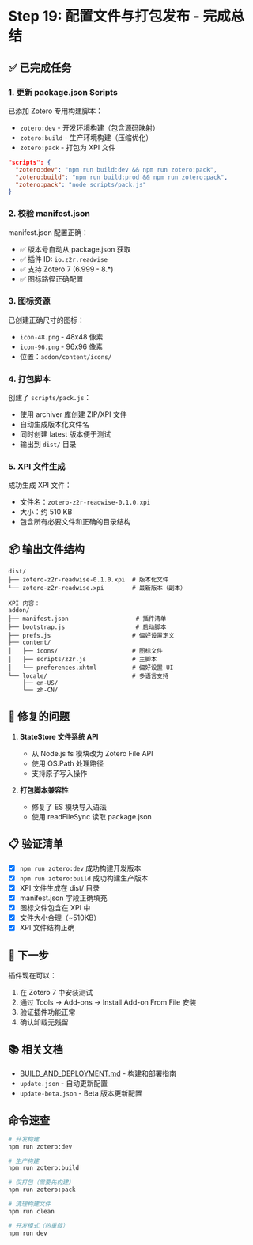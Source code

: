 # Step 19: 配置文件与打包发布 - 完成总结

## ✅ 已完成任务

### 1. 更新 package.json Scripts

已添加 Zotero 专用构建脚本：
- `zotero:dev` - 开发环境构建（包含源码映射）
- `zotero:build` - 生产环境构建（压缩优化）
- `zotero:pack` - 打包为 XPI 文件

```json
"scripts": {
  "zotero:dev": "npm run build:dev && npm run zotero:pack",
  "zotero:build": "npm run build:prod && npm run zotero:pack", 
  "zotero:pack": "node scripts/pack.js"
}
```

### 2. 校验 manifest.json

manifest.json 配置正确：
- ✅ 版本号自动从 package.json 获取
- ✅ 插件 ID: `io.z2r.readwise`
- ✅ 支持 Zotero 7 (6.999 - 8.*)
- ✅ 图标路径正确配置

### 3. 图标资源

已创建正确尺寸的图标：
- `icon-48.png` - 48x48 像素
- `icon-96.png` - 96x96 像素
- 位置：`addon/content/icons/`

### 4. 打包脚本

创建了 `scripts/pack.js`：
- 使用 archiver 库创建 ZIP/XPI 文件
- 自动生成版本化文件名
- 同时创建 latest 版本便于测试
- 输出到 `dist/` 目录

### 5. XPI 文件生成

成功生成 XPI 文件：
- 文件名：`zotero-z2r-readwise-0.1.0.xpi`
- 大小：约 510 KB
- 包含所有必要文件和正确的目录结构

## 📦 输出文件结构

```
dist/
├── zotero-z2r-readwise-0.1.0.xpi  # 版本化文件
└── zotero-z2r-readwise.xpi        # 最新版本（副本）

XPI 内容：
addon/
├── manifest.json                   # 插件清单
├── bootstrap.js                    # 启动脚本
├── prefs.js                       # 偏好设置定义
├── content/
│   ├── icons/                     # 图标文件
│   ├── scripts/z2r.js             # 主脚本
│   └── preferences.xhtml          # 偏好设置 UI
└── locale/                        # 多语言支持
    ├── en-US/
    └── zh-CN/
```

## 🔧 修复的问题

1. **StateStore 文件系统 API**
   - 从 Node.js fs 模块改为 Zotero File API
   - 使用 OS.Path 处理路径
   - 支持原子写入操作

2. **打包脚本兼容性**
   - 修复了 ES 模块导入语法
   - 使用 readFileSync 读取 package.json

## 📋 验证清单

- [x] `npm run zotero:dev` 成功构建开发版本
- [x] `npm run zotero:build` 成功构建生产版本
- [x] XPI 文件生成在 dist/ 目录
- [x] manifest.json 字段正确填充
- [x] 图标文件包含在 XPI 中
- [x] 文件大小合理（~510KB）
- [x] XPI 文件结构正确

## 🚀 下一步

插件现在可以：
1. 在 Zotero 7 中安装测试
2. 通过 Tools → Add-ons → Install Add-on From File 安装
3. 验证插件功能正常
4. 确认卸载无残留

## 📚 相关文档

- [BUILD_AND_DEPLOYMENT.md](docs/BUILD_AND_DEPLOYMENT.md) - 构建和部署指南
- `update.json` - 自动更新配置
- `update-beta.json` - Beta 版本更新配置

## 命令速查

```bash
# 开发构建
npm run zotero:dev

# 生产构建
npm run zotero:build

# 仅打包（需要先构建）
npm run zotero:pack

# 清理构建文件
npm run clean

# 开发模式（热重载）
npm run dev
```
